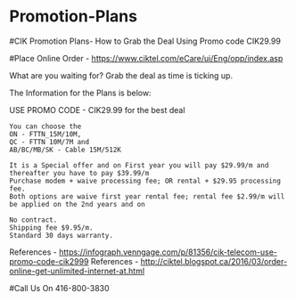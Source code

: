# Promotion-Plans

#CIK Promotion Plans- How to Grab the Deal Using Promo code CIK29.99

#Place Online Order - https://www.ciktel.com/eCare/ui/Eng/opp/index.asp

What are you waiting for? Grab the deal as time is ticking up.

The Information for the Plans is below:

USE PROMO CODE - CIK29.99 for the best deal

    You can choose the 
    ON - FTTN_15M/10M, 
    QC - FTTN 10M/7M and 
    AB/BC/MB/SK - Cable 15M/512K 
    
    It is a Special offer and on First year you will pay $29.99/m and thereafter you have to pay $39.99/m
    Purchase modem + waive processing fee; OR rental + $29.95 processing fee.
    Both options are waive first year rental fee; rental fee $2.99/m will be applied on the 2nd years and on

    No contract.
    Shipping fee $9.95/m.
    Standard 30 days warranty.

References - https://infograph.venngage.com/p/81356/cik-telecom-use-promo-code-cik2999
References - http://ciktel.blogspot.ca/2016/03/order-online-get-unlimited-internet-at.html

#Call Us On 416-800-3830
